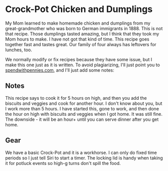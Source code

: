 # Crock-Pot Chicken and Dumplings

My Mom learned to make homemade chicken and dumplings from my great-grandmother who was born to German immigrants in 1888. This is not that recipe. Those dumplings tasted amazing, but I think that they took my Mom hours to make. I have not got that kind of time. This recipe goes together fast and tastes great. Our family of four always has leftovers for lunches, too.

We normally modify or fix recipes because they have some issue, but I make this one just as it is written.  To avoid plagiarizing, I'll just point you to [spendwithpennies.com](http://www.spendwithpennies.com/crock-pot-chicken-and-dumplings/), and I'll just add some notes:

## Notes

This recipe says to cook it for 5 hours on high, and then you add the biscuits and veggies and cook for another hour. I don't know about you, but I work more than 5 hours. I have started this, gone to work, and then done the hour on high with biscuits and veggies when I got home. It was still fine. The downside - it will be an hour+ until you can serve dinner after you get home.

## Gear

We have a basic Crock-Pot and it is a workhorse. I can only do fixed time periods so I just tell Siri to start a timer. The locking lid is handy when taking it for potluck events so high-g turns don't spill the food.